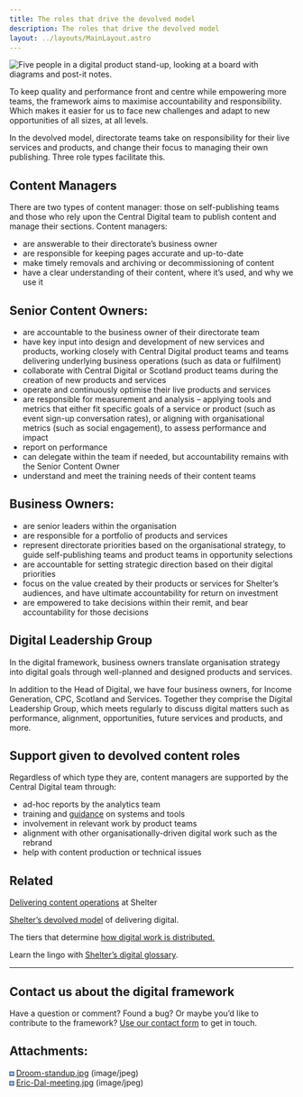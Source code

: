 ```yaml
---
title: The roles that drive the devolved model
description: The roles that drive the devolved model
layout: ../layouts/MainLayout.astro
---
```


![Five people in a digital product stand-up, looking at a board with diagrams and post-it notes.](attachments/543555625/543555633.jpg?width=680)

To keep quality and performance front and centre while empowering more teams, the framework aims to maximise accountability and responsibility. Which makes it easier for us to face new challenges and adapt to new opportunities of all sizes, at all levels.

In the devolved model, directorate teams take on responsibility for their live services and products, and change their focus to managing their own publishing. Three role types facilitate this.

## Content Managers

There are two types of content manager: those on self-publishing teams and those who rely upon the Central Digital team to publish content and manage their sections. Content managers:

- are answerable to their directorate’s business owner
- are responsible for keeping pages accurate and up-to-date
- make timely removals and archiving or decommissioning of content
- have a clear understanding of their content, where it’s used, and why we use it

## Senior Content Owners:

- are accountable to the business owner of their directorate team
- have key input into design and development of new services and products, working closely with Central Digital product teams and teams delivering underlying business operations (such as data or fulfilment)
- collaborate with Central Digital or Scotland product teams during the creation of new products and services
- operate and continuously optimise their live products and services
- are responsible for measurement and analysis – applying tools and metrics that either fit specific goals of a service or product (such as event sign-up conversation rates), or aligning with organisational metrics (such as social engagement), to assess performance and impact
- report on performance
- can delegate within the team if needed, but accountability remains with the Senior Content Owner
- understand and meet the training needs of their content teams

## Business Owners:

- are senior leaders within the organisation
- are responsible for a portfolio of products and services
- represent directorate priorities based on the organisational strategy, to guide self-publishing teams and product teams in opportunity selections
- are accountable for setting strategic direction based on their digital priorities
- focus on the value created by their products or services for Shelter’s audiences, and have ultimate accountability for return on investment
- are empowered to take decisions within their remit, and bear accountability for those decisions

## Digital Leadership Group

In the digital framework, business owners translate organisation strategy into digital goals through well-planned and designed products and services.

In addition to the Head of Digital, we have four business owners, for Income Generation, CPC, Scotland and Services. Together they comprise the Digital Leadership Group, which meets regularly to discuss digital matters such as performance, alignment, opportunities, future services and products, and more.

## Support given to devolved content roles

Regardless of which type they are, content managers are supported by the Central Digital team through:

- ad-hoc reports by the analytics team
- training and [guidance](https://shelteruk.atlassian.net/wiki/spaces/GTS/pages/442138636/Content+guides) on systems and tools
- involvement in relevant work by product teams
- alignment with other organisationally-driven digital work such as the rebrand
- help with content production or technical issues

## Related

[Delivering content operations](Our-content-operations_960856065.html) at Shelter

[Shelter’s devolved model](The-devolved-model-of-delivering-digital_416317505.html) of delivering digital.

The tiers that determine [how digital work is distributed.](404914253.html)

Learn the lingo with [Shelter’s digital glossary](Shelter%27s-digital-glossary_712245258.html).

---

## Contact us about the digital framework

Have a question or comment? Found a bug? Or maybe you’d like to contribute to the framework? [Use our contact form](https://england.shelter.org.uk/contact_us_about_the_digital_framework) to get in touch.

## Attachments:

![](images/icons/bullet_blue.gif) [Droom-standup.jpg](attachments/543555625/543555633.jpg) (image/jpeg)  
![](images/icons/bullet_blue.gif) [Eric-Dal-meeting.jpg](attachments/543555625/543522978.jpg) (image/jpeg)
